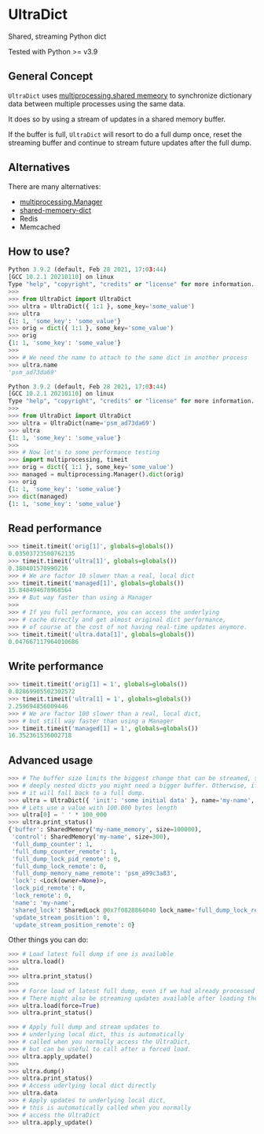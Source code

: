 # UltraDict
Shared, streaming Python dict

Tested with Python >= v3.9

## General Concept

`UltraDict` uses [multiprocessing.shared memeory](https://docs.python.org/3/library/multiprocessing.shared_memory.html#module-multiprocessing.shared_memory) to synchronize dictionary data between multiple processes using the same data.

It does so by using a stream of updates in a shared memory buffer.

If the buffer is full, `UltraDict` will resort to do a full dump once,
reset the streaming buffer and continue to stream future updates after the full dump.

## Alternatives

There are many alternatives:

 * [multiprocessing.Manager](https://docs.python.org/3/library/multiprocessing.html#managers)
 * [shared-memoery-dict](https://github.com/luizalabs/shared-memory-dict)
 * Redis
 * Memcached

## How to use?

```python
Python 3.9.2 (default, Feb 28 2021, 17:03:44) 
[GCC 10.2.1 20210110] on linux
Type "help", "copyright", "credits" or "license" for more information.
>>> 
>>> from UltraDict import UltraDict
>>> ultra = UltraDict({ 1:1 }, some_key='some_value')
>>> ultra
{1: 1, 'some_key': 'some_value'}
>>> orig = dict({ 1:1 }, some_key='some_value')
>>> orig
{1: 1, 'some_key': 'some_value'}
>>>
>>> # We need the name to attach to the same dict in another process
>>> ultra.name
'psm_ad73da69'
```

```python
Python 3.9.2 (default, Feb 28 2021, 17:03:44) 
[GCC 10.2.1 20210110] on linux
Type "help", "copyright", "credits" or "license" for more information.
>>> 
>>> from UltraDict import UltraDict
>>> ultra = UltraDict(name='psm_ad73da69')
>>> ultra
{1: 1, 'some_key': 'some_value'}
>>>
>>> # Now let's to some performance testing
>>> import multiprocessing, timeit
>>> orig = dict({ 1:1 }, some_key='some_value')
>>> managed = multiprocessing.Manager().dict(orig)
>>> orig
{1: 1, 'some_key': 'some_value'}
>>> dict(managed)
{1: 1, 'some_key': 'some_value'}
```

## Read performance

```python
>>> timeit.timeit('orig[1]', globals=globals())
0.03503723500762135
>>> timeit.timeit('ultra[1]', globals=globals())
0.380401570990216
>>> # We are factor 10 slower than a real, local dict
>>> timeit.timeit('managed[1]', globals=globals())
15.848494678968564
>>> # But way faster than using a Manager
>>>
>>> # If you full performance, you can access the underlying
>>> # cache directly and get almost original dict performance,
>>> # of course at the cost of not having real-time updates anymore.
>>> timeit.timeit('ultra.data[1]', globals=globals())
0.047667117964010686
```

## Write performance

```python
>>> timeit.timeit('orig[1] = 1', globals=globals())
0.02869905502302572
>>> timeit.timeit('ultra[1] = 1', globals=globals())
2.259694856009446
>>> # We are factor 100 slower than a real, local dict,
>>> # but still way faster than using a Manager
>>> timeit.timeit('managed[1] = 1', globals=globals())
16.352361536002718
```

## Advanced usage

```python
>>> # The buffer size limits the biggest change that can be streamed, so when you use
>>> # deeply nested dicts you might need a bigger buffer. Otherwise, if the buffer is too small,
>>> # it will fall back to a full dump.
>>> ultra = UltraDict({ 'init': 'some initial data' }, name='my-name', buffer_size=100_000)
>>> # Lets use a value with 100.000 bytes length
>>> ultra[0] = ' ' * 100_000
>>> ultra.print_status()
{'buffer': SharedMemory('my-name_memory', size=100000),
 'control': SharedMemory('my-name', size=300),
 'full_dump_counter': 1,
 'full_dump_counter_remote': 1,
 'full_dump_lock_pid_remote': 0,
 'full_dump_lock_remote': 0,
 'full_dump_memory_name_remote': 'psm_a99c3a83',
 'lock': <Lock(owner=None)>,
 'lock_pid_remote': 0,
 'lock_remote': 0,
 'name': 'my-name',
 'shared_lock': SharedLock @0x7f0828864040 lock_name='full_dump_lock_remote', has_lock=0, pid=455581),
 'update_stream_position': 0,
 'update_stream_position_remote': 0}
```

Other things you can do:
```python
>>> # Load latest full dump if one is available
>>> ultra.load()
>>>
>>> ultra.print_status()
>>>
>>> # Force load of latest full dump, even if we had already processed it.
>>> # There might also be streaming updates available after loading the full dump.
>>> ultra.load(force=True)
>>> ultra.print_status()

>>> # Apply full dump and stream updates to
>>> # underlying local dict, this is automatically
>>> # called when you normally access the UltraDict,
>>> # but can be useful to call after a forced load.
>>> ultra.apply_update()
>>>
>>> ultra.dump()
>>> ultra.print_status()
>>> # Access uderlying local dict directly
>>> ultra.data
>>> # Apply updates to underlying local dict,
>>> # this is automatically called when you normally
>>> # access the UltraDict
>>> ultra.apply_update()
```
